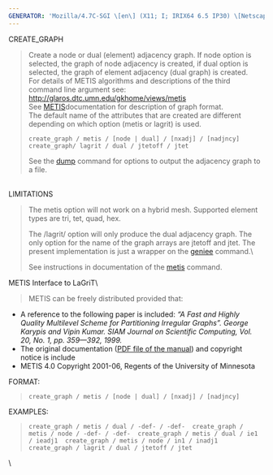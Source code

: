 ```yaml
---
GENERATOR: 'Mozilla/4.7C-SGI \[en\] (X11; I; IRIX64 6.5 IP30) \[Netscape\]'
---
```


CREATE\_GRAPH

> Create a node or dual (element) adjacency graph. If node option is
> selected, the graph of node adjacency is created, if dual option is
> selected, the graph of element adjacency (dual graph) is created.\
> For details of METIS algorithms and descriptions of the third command
> line argument see:\
> <http://glaros.dtc.umn.edu/gkhome/views/metis>\
> See [METIS](metis.html)documentation for description of graph format.\
> The default name of the attributes that are created are different
> depending on which option (metis or lagrit) is used.
>
> `create_graph / metis / [node | dual] / [nxadj] / [nadjncy]  create_graph/ lagrit / dual / jtetoff / jtet   `
>
> See the [dump](DUMP2.html) command for options to output the adjacency
> graph to a file.`   `

\
LIMITATIONS

> The metis option will not work on a hybrid mesh. Supported element
> types are tri, tet, quad, hex.
>
> The /lagrit/ option will only produce the dual adjacency graph. The
> only option for the name of the graph arrays are jtetoff and jtet. The
> present implementation is just a wrapper on the [geniee](GENIEE.html)
> command.\
>
> See instructions in documentation of the [metis](metis.html) command.

METIS Interface to LaGriT\

> METIS can be freely distributed provided that:

-   A reference to the following paper is included: *“A Fast and Highly
    Quality Multilevel Scheme for Partitioning Irregular Graphs”. George
    Karypis and Vipin Kumar. SIAM Journal on Scientific Computing, Vol.
    20, No. 1, pp. 359—392, 1999.*
-   The original documentation ([PDF file of the
    manual](http://glaros.dtc.umn.edu/gkhome/fetch/sw/metis/manual.pdf))
    and copyright notice is include
-   METIS 4.0 Copyright 2001-06, Regents of the University of Minnesota

FORMAT:

> `create_graph / metis / [node | dual] / [nxadj] / [nadjncy]`

EXAMPLES:

> `create_graph / metis / dual / -def- / -def-  create_graph / metis / node / -def- / -def-  create_graph / metis / dual / ie1 / ieadj1  create_graph / metis / node / in1 / inadj1  create_graph / lagrit / dual / jtetoff / jtet`

\
